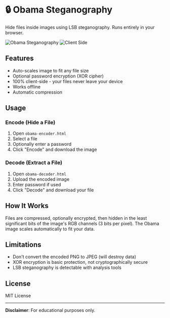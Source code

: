 # 🔒 Obama Steganography

Hide files inside images using LSB steganography. Runs entirely in your browser.

![Obama Steganography](https://img.shields.io/badge/steganography-LSB-blue) ![Client Side](https://img.shields.io/badge/processing-client--side-orange)

## Features

- Auto-scales image to fit any file size
- Optional password encryption (XOR cipher)
- 100% client-side - your files never leave your device
- Works offline
- Automatic compression

## Usage

### Encode (Hide a File)
1. Open `obama-encoder.html`
2. Select a file
3. Optionally enter a password
4. Click "Encode" and download the image

### Decode (Extract a File)
1. Open `obama-decoder.html`
2. Upload the encoded image
3. Enter password if used
4. Click "Decode" and download your file

## How It Works

Files are compressed, optionally encrypted, then hidden in the least significant bits of the image's RGB channels (3 bits per pixel). The Obama image scales automatically to fit your data.

## Limitations

- Don't convert the encoded PNG to JPEG (will destroy data)
- XOR encryption is basic protection, not cryptographically secure
- LSB steganography is detectable with analysis tools

## License

MIT License

---

**Disclaimer**: For educational purposes only.
